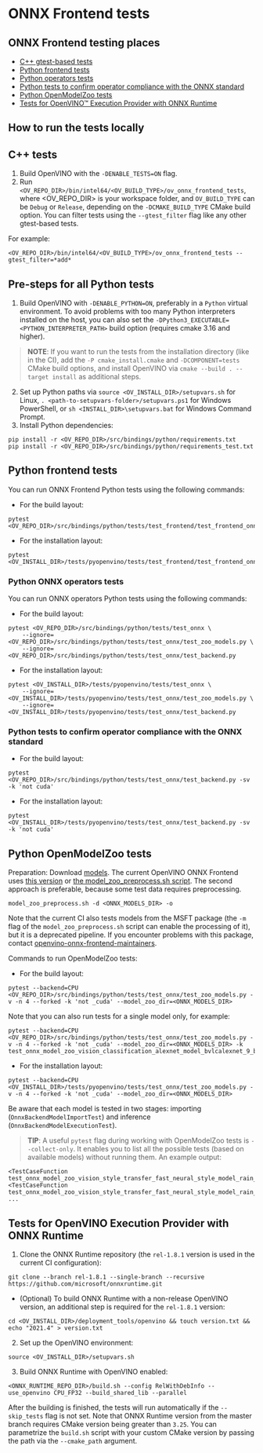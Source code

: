 # ONNX Frontend tests

## ONNX Frontend testing places
- [C++ gtest-based tests](../tests)
- [Python frontend tests](../../../../src/bindings/python/tests/test_frontend)
- [Python operators tests](../../../../src/bindings/python/tests/test_onnx)
- [Python tests to confirm operator compliance with the ONNX standard](../../../../src/bindings/python/tests/test_onnx/test_backend.py)
- [Python OpenModelZoo tests](../../../../src/bindings/python/tests/test_onnx/test_zoo_models.py)
- [Tests for OpenVINO™ Execution Provider with ONNX Runtime](../../../../.ci/azure/linux_onnxruntime.yml)


## How to run the tests locally
## C++ tests
1. Build OpenVINO with the `-DENABLE_TESTS=ON` flag.
2. Run `<OV_REPO_DIR>/bin/intel64/<OV_BUILD_TYPE>/ov_onnx_frontend_tests`, where <OV_REPO_DIR> is your workspace folder, and `OV_BUILD_TYPE` can be `Debug` or `Release`, depending on the `-DCMAKE_BUILD_TYPE` CMake build option.
You can filter tests using the `--gtest_filter` flag like any other gtest-based tests.

For example:
```
<OV_REPO_DIR>/bin/intel64/<OV_BUILD_TYPE>/ov_onnx_frontend_tests --gtest_filter=*add*

```


## Pre-steps for all Python tests
1. Build OpenVINO with `-DENABLE_PYTHON=ON`, preferably in a `Python` virtual environment. To avoid problems with too many Python interpreters installed on the host, you can also set the `-DPython3_EXECUTABLE=<PYTHON_INTERPRETER_PATH>` build option (requires cmake 3.16 and higher).
> **NOTE**: If you want to run the tests from the installation directory (like in the CI), add the `-P cmake_install.cmake` and `-DCOMPONENT=tests` CMake build options, and install OpenVINO via `cmake --build . --target install` as additional steps.
2. Set up Python paths via `source <OV_INSTALL_DIR>/setupvars.sh` for Linux, `. <path-to-setupvars-folder>/setupvars.ps1` for Windows PowerShell, or `sh <INSTALL_DIR>\setupvars.bat` for Windows Command Prompt.
3. Install Python dependencies:
```
pip install -r <OV_REPO_DIR>/src/bindings/python/requirements.txt
pip install -r <OV_REPO_DIR>/src/bindings/python/requirements_test.txt
```


## Python frontend tests
You can run ONNX Frontend Python tests using the following commands:

- For the build layout:
```
pytest <OV_REPO_DIR>/src/bindings/python/tests/test_frontend/test_frontend_onnx*
```
- For the installation layout:
```
pytest <OV_INSTALL_DIR>/tests/pyopenvino/tests/test_frontend/test_frontend_onnx*
```


### Python ONNX operators tests
You can run ONNX operators Python tests using the following commands:

- For the build layout:
```
pytest <OV_REPO_DIR>/src/bindings/python/tests/test_onnx \
    --ignore=<OV_REPO_DIR>/src/bindings/python/tests/test_onnx/test_zoo_models.py \
    --ignore=<OV_REPO_DIR>/src/bindings/python/tests/test_onnx/test_backend.py
```
- For the installation layout:
```
pytest <OV_INSTALL_DIR>/tests/pyopenvino/tests/test_onnx \
    --ignore=<OV_INSTALL_DIR>/tests/pyopenvino/tests/test_onnx/test_zoo_models.py \
    --ignore=<OV_INSTALL_DIR>/tests/pyopenvino/tests/test_onnx/test_backend.py
```


### Python tests to confirm operator compliance with the ONNX standard
- For the build layout:
```
pytest <OV_REPO_DIR>/src/bindings/python/tests/test_onnx/test_backend.py -sv -k 'not cuda'
```
- For the installation layout:
```
pytest <OV_INSTALL_DIR>/tests/pyopenvino/tests/test_onnx/test_backend.py -sv -k 'not cuda'
```


## Python OpenModelZoo tests
Preparation: Download [models](https://github.com/onnx/models). The current OpenVINO ONNX Frontend uses [this version](https://github.com/onnx/models/commit/d58213534f2a4d1c4b19ba62b3bb5f544353256e) or [the model_zoo_preprocess.sh script](../../../../src/bindings/python/tests/test_onnx/model_zoo_preprocess.sh). The second approach is preferable, because some test data requires preprocessing.
```
model_zoo_preprocess.sh -d <ONNX_MODELS_DIR> -o
```
Note that the current CI also tests models from the MSFT package (the `-m` flag of the `model_zoo_preprocess.sh` script can enable the processing of it), but it is a deprecated pipeline. If you encounter problems with this package, contact [openvino-onnx-frontend-maintainers](https://github.com/orgs/openvinotoolkit/teams/openvino-onnx-frontend-maintainers).

Commands to run OpenModelZoo tests:

- For the build layout:
```
pytest --backend=CPU <OV_REPO_DIR>/src/bindings/python/tests/test_onnx/test_zoo_models.py -v -n 4 --forked -k 'not _cuda' --model_zoo_dir=<ONNX_MODELS_DIR>
```

Note that you can also run tests for a single model only, for example:
```
pytest --backend=CPU <OV_REPO_DIR>/src/bindings/python/tests/test_onnx/test_zoo_models.py -v -n 4 --forked -k 'not _cuda' --model_zoo_dir=<ONNX_MODELS_DIR> -k test_onnx_model_zoo_vision_classification_alexnet_model_bvlcalexnet_9_bvlc_alexnet_model_cpu
```
- For the installation layout:
```
pytest --backend=CPU <OV_INSTALL_DIR>/tests/pyopenvino/tests/test_onnx/test_zoo_models.py -v -n 4 --forked -k 'not _cuda' --model_zoo_dir=<ONNX_MODELS_DIR>
```
Be aware that each model is tested in two stages: importing (`OnnxBackendModelImportTest`) and inference (`OnnxBackendModelExecutionTest`).

> **TIP**: A useful `pytest` flag during working with OpenModelZoo tests is `--collect-only`. It enables you to list all the possible tests (based on available models) without running them.
An example output:
```
<TestCaseFunction test_onnx_model_zoo_vision_style_transfer_fast_neural_style_model_rain_princess_8_rain_princess_model_cpu>
<TestCaseFunction test_onnx_model_zoo_vision_style_transfer_fast_neural_style_model_rain_princess_9_rain_princess_rain_princess_cpu>
...

```


## Tests for OpenVINO Execution Provider with ONNX Runtime
1. Clone the ONNX Runtime repository (the `rel-1.8.1` version is used in the current CI configuration):
```
git clone --branch rel-1.8.1 --single-branch --recursive https://github.com/microsoft/onnxruntime.git
```
- (Optional) To build ONNX Runtime with a non-release OpenVINO version, an additional step is required for the `rel-1.8.1` version:
```
cd <OV_INSTALL_DIR>/deployment_tools/openvino && touch version.txt && echo "2021.4" > version.txt
```
2. Set up the OpenVINO environment:
```
source <OV_INSTALL_DIR>/setupvars.sh
```
3. Build ONNX Runtime with OpenVINO enabled:
```
<ONNX_RUNTIME_REPO_DIR>/build.sh --config RelWithDebInfo --use_openvino CPU_FP32 --build_shared_lib --parallel
```
After the building is finished, the tests will run automatically if the `--skip_tests` flag is not set.
Note that ONNX Runtime version from the master branch requires CMake version being greater than `3.25`. You can parametrize the `build.sh` script with your custom CMake version by passing the path via the `--cmake_path` argument.
